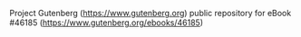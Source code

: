 Project Gutenberg (https://www.gutenberg.org) public repository for eBook #46185 (https://www.gutenberg.org/ebooks/46185)
